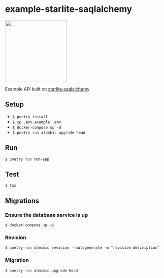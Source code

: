 # example-starlite-saqlalchemy

<img src="https://www.topsport.com.au/assets/images/logo_pulse.svg" width="200"/>

Example API built on [starlite-saqlalchemy](https://topsport-com-au.github.io/starlite-saqlalchemy/latest/)

## Setup

- `$ poetry install`
- `$ cp .env.example .env`
- `$ docker-compose up -d`
- `$ poetry run alembic upgrade head`

## Run

`$ poetry run run-app`

## Test

`$ tox`

## Migrations

### Ensure the database service is up

`$ docker-compose up -d`

### Revision

`$ poetry run alembic revision --autogenerate -m "revision description"`

### Migration

`$ poetry run alembic upgrade head`
